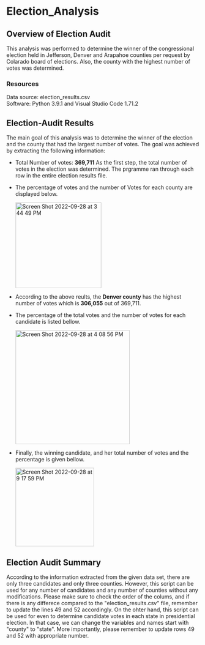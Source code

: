 # Election_Analysis

## Overview of Election Audit
This analysis was performed to determine the winner of the congressional election held in Jefferson, Denver and Arapahoe counties per request by Colarado board of elections. Also, the county with the highest number of votes was determined.

### Resources
Data source: election_results.csv                                                                                                                         
Software: Python 3.9.1 and Visual Studio Code 1.71.2

## Election-Audit Results
The main goal of this analysis was to determine the winner of the election and the county  that had the largest number of votes. The goal was achieved by extracting the following information: 

* Total Number of votes: **369,711**
As the first step, the total number of votes in the election was determined. The prgramme ran through each row in the entire election results file.  

* The percentage of votes and the number of Votes for each county are displayed below.

  <img width="224" alt="Screen Shot 2022-09-28 at 3 44 49 PM" src="https://user-images.githubusercontent.com/112113327/192876898-e50e02b8-a041-422d-b49b-eb66f5c69d59.png">
  
 * According to the above reults, the **Denver county** has the highest number of votes which is **306,055** out of 369,711. 
 
 * The percentage of the total votes and the number of votes for each candidate is listed bellow.
    
    <img width="298" alt="Screen Shot 2022-09-28 at 4 08 56 PM" src="https://user-images.githubusercontent.com/112113327/192879028-e9cd4a95-4bf1-4ba6-9582-e99c67add9ce.png">

  * Finally, the winning candidate, and her total number of votes and the percentage is given bellow. 

    <img width="205" alt="Screen Shot 2022-09-28 at 9 17 59 PM" src="https://user-images.githubusercontent.com/112113327/192916823-32d242db-7821-4905-a8a9-6df494fc476d.png">

## Election Audit Summary
According to the information extracted from the given data set, there are only three candidates and only three counties. However, this script can be used for any number of candidates and any number of counties without any modifications. Please make sure to check the order of the colums, and if there is any differece compared to the "election_results.csv" file, remember to update the lines 49 and 52 accordingly. 
On the ohter hand, this script can be used for even to determine candidate votes in each state in presidential election. In that case, we can change the variables and names start with "county" to "state". More importantly, please remember to update rows 49 and 52 with appropriate number.
